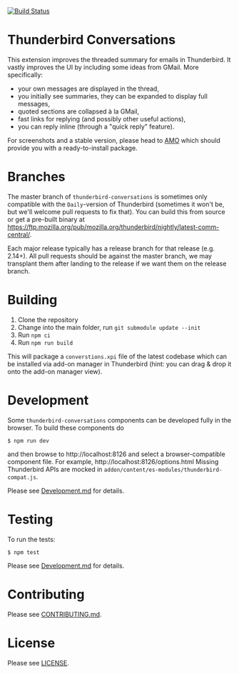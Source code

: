 [![Build Status](https://travis-ci.com/protz/thunderbird-conversations.svg?branch=master)](https://travis-ci.com/protz/thunderbird-conversations)

Thunderbird Conversations
=========================

This extension improves the threaded summary for emails in Thunderbird. It
vastly improves the UI by including some ideas from GMail. More specifically:

* your own messages are displayed in the thread,
* you initially see summaries, they can be expanded to display full messages,
* quoted sections are collapsed à la GMail,
* fast links for replying (and possibly other useful actions),
* you can reply inline (through a "quick reply" feature).

For screenshots and a stable version, please head to
[AMO](https://addons.thunderbird.net/thunderbird/addon/gmail-conversation-view/) which should
provide you with a ready-to-install package.

Branches
========

The master branch of `thunderbird-conversations` is sometimes only compatible with the `Daily`-version of Thunderbird (sometimes it won't be, but we'll welcome pull requests to fix that). You can build this from source or get a pre-built binary at https://ftp.mozilla.org/pub/mozilla.org/thunderbird/nightly/latest-comm-central/.

Each major release typically has a release branch for that release (e.g. 2.14+). All pull requests should be against the master branch, we may transplant them after landing to the release if we want them on the release branch.

Building
========

1. Clone the repository
2. Change into the main folder, run `git submodule update --init`
3. Run `npm ci`
4. Run `npm run build`

This will package a `converstions.xpi` file of the latest codebase which can be installed via add-on manager in Thunderbird (hint: you can drag & drop it onto the add-on manager view).

Development
===========

Some `thunderbird-conversations` components can be developed fully in the browser. To build these components do

```
$ npm run dev
```

and then browse to http://localhost:8126 and select a browser-compatible component file. For example, http://localhost:8126/options.html  Missing Thunderbird APIs are mocked in `addon/content/es-modules/thunderbird-compat.js`.

Please see [Development.md](docs/Development.md) for details.

Testing
=======

To run the tests:

```
$ npm test
```
Please see [Development.md](docs/Development.md) for details.

Contributing
============

Please see [CONTRIBUTING.md](CONTRIBUTING.md).

License
=======

Please see [LICENSE](LICENSE).
